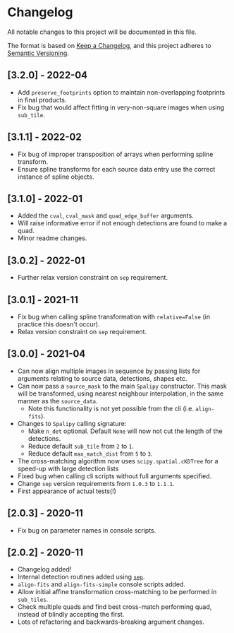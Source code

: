 # Changelog
All notable changes to this project will be documented in this file.

The format is based on [Keep a Changelog](https://keepachangelog.com/en/1.0.0/),
and this project adheres to [Semantic Versioning](https://semver.org/spec/v2.0.0.html).

## [3.2.0] - 2022-04
 - Add `preserve_footprints` option to maintain non-overlapping footprints in final
   products.
 - Fix bug that would affect fitting in very-non-square images when using `sub_tile`.

## [3.1.1] - 2022-02
 - Fix bug of improper transposition of arrays when performing spline transform.
 - Ensure spline transforms for each source data entry use the correct instance
   of spline objects.

## [3.1.0] - 2022-01
 - Added the `cval`, `cval_mask` and `quad_edge_buffer` arguments.
 - Will raise informative error if not enough detections are found to make a quad.
 - Minor readme changes.

## [3.0.2] - 2022-01
 - Further relax version constraint on `sep` requirement.

## [3.0.1] - 2021-11
 - Fix bug when calling spline transformation with `relative=False` (in practice this doesn't occur).
 - Relax version constraint on `sep` requirement.

## [3.0.0] - 2021-04
 - Can now align multiple images in sequence by passing lists for arguments relating to
   source data, detections, shapes etc.
 - Can now pass a `source_mask` to the main `Spalipy` constructor. This mask will be transformed, using
   nearest neighbour interpolation, in the same manner as the `source_data`.
   - Note this functionality is not yet possible from the cli (i.e. `align-fits`).
 - Changes to `Spalipy` calling signature:
   - Make `n_det` optional. Default `None` will now not cut the length of the detections.
   - Reduce default `sub_tile` from `2` to `1`.
   - Reduce default `max_match_dist` from `5` to `3`.
 - The cross-matching algorithm now uses `scipy.spatial.cKDTree` for a speed-up with large detection lists  
 - Fixed bug when calling cli scripts without full arguments specified.
 - Change `sep` version requirements from `1.0.3` to `1.1.1`.
 - First appearance of actual tests(!)

## [2.0.3] - 2020-11

 - Fix bug on parameter names in console scripts.
 
## [2.0.2] - 2020-11

 - Changelog added!
 - Internal detection routines added using [`sep`](https://github.com/kbarbary/sep).
 - `align-fits` and `align-fits-simple` console scripts added.
 - Allow initial affine transformation cross-matching to be performed in `sub_tiles`.
 - Check multiple quads and find best cross-match performing quad, instead of blindly accepting the first.
 - Lots of refactoring and backwards-breaking argument changes.